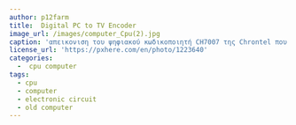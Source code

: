 ```yaml
---
author: p12farm
title: 	Digital PC to TV Encoder 
image_url: /images/computer_Cpu(2).jpg
caption: 'απεικονιση του ψηφιακού κωδικοποιητή CH7007 της Chrontel που δέχεται σήματα εισόδου ψηφιακών γραφικών και κωδικοποιεί τα δεδομένα σε σήματα εξόδου τηλεόρασης'
license_url: 'https://pxhere.com/en/photo/1223640'
categories: 
  -  cpu computer
tags:
  - cpu
  - computer
  - electronic circuit
  - old computer
---
```

